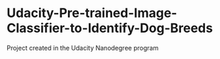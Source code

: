 # Udacity-Pre-trained-Image-Classifier-to-Identify-Dog-Breeds
Project created in the Udacity Nanodegree program
